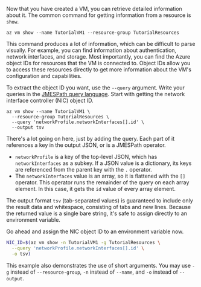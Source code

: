  Now that you have created a VM, you can retrieve detailed information about it. The common command for getting information from a resource is `show`.

```azurecli
az vm show --name TutorialVM1 --resource-group TutorialResources
```

This command produces a lot of information, which can be difficult to parse visually. For example, you can find information about authentication, network interfaces, and storage. Most importantly, you can find the Azure object IDs for resources that the VM is connected to. Object IDs allow you to access these resources directly to get more information about the VM's configuration and capabilities. 
        
To extract the object ID you want, use the `--query` argument. Write your queries in the [JMESPath query language](http://jmespath.org). Start with getting the network interface controller (NIC) object ID.

```azurecli
az vm show --name TutorialVM1 \
  --resource-group TutorialResources \
  --query 'networkProfile.networkInterfaces[].id' \
  --output tsv
```

There's a lot going on here, just by adding the query. Each part of it references a key in the output JSON, or is a JMESPath operator.

* `networkProfile` is a key of the top-level JSON, which has `networkInterfaces` as a subkey. If a JSON value is a dictionary,
  its keys are referenced from the parent key with the `.` operator.
* The `networkInterfaces` value is an array, so it is flattened with the `[]` operator. This operator runs the remainder
  of the query on each array element. In this case, it gets the `id` value of every array element.

The output format `tsv` (tab-separated values) is guaranteed to include only the result data and whitespace, consisting of tabs and new lines. Because the returned value is a single bare string, it's safe to assign directly to an environment variable.

Go ahead and assign the NIC object ID to an environment variable now.

```bash
NIC_ID=$(az vm show -n TutorialVM1 -g TutorialResources \
  --query 'networkProfile.networkInterfaces[].id' \
  -o tsv)
```

This example also demonstrates the use of short arguments. You may use `-g` instead of `--resource-group`, `-n` instead of `--name`, and `-o` instead of `--output`.

